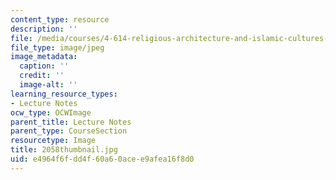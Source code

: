 ```yaml
---
content_type: resource
description: ''
file: /media/courses/4-614-religious-architecture-and-islamic-cultures-fall-2002/e4964f6fdd4f60a60acee9afea16f8d0_2058thumbnail.jpg
file_type: image/jpeg
image_metadata:
  caption: ''
  credit: ''
  image-alt: ''
learning_resource_types:
- Lecture Notes
ocw_type: OCWImage
parent_title: Lecture Notes
parent_type: CourseSection
resourcetype: Image
title: 2058thumbnail.jpg
uid: e4964f6f-dd4f-60a6-0ace-e9afea16f8d0
---
```

